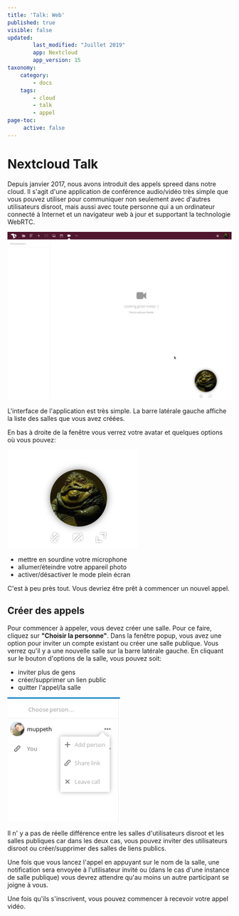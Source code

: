 ```yaml
---
title: 'Talk: Web'
published: true
visible: false
updated:
        last_modified: "Juillet 2019"
        app: Nextcloud
        app_version: 15
taxonomy:
    category:
        - docs
    tags:
        - cloud
        - talk
        - appel
page-toc:
     active: false
---
```


# Nextcloud Talk

Depuis janvier 2017, nous avons introduit des appels spreed dans notre cloud. Il s'agit d'une application de conférence audio/vidéo très simple que vous pouvez utiliser pour communiquer non seulement avec d'autres utilisateurs disroot, mais aussi avec toute personne qui a un ordinateur connecté à Internet et un navigateur web à jour et supportant la technologie WebRTC.

![](en/spreed_main.png)


L'interface de l'application est très simple. La barre latérale gauche affiche la liste des salles que vous avez créées.

En bas à droite de la fenêtre vous verrez votre avatar et quelques options où vous pouvez:

![](en/spreed_bottom.png)

- mettre en sourdine votre microphone
- allumer/éteindre votre appareil photo
- activer/désactiver le mode plein écran

C'est à peu près tout. Vous devriez être prêt à commencer un nouvel appel.

## Créer des appels
Pour commencer à appeler, vous devez créer une salle. Pour ce faire, cliquez sur **"Choisir la personne"**. Dans la fenêtre popup, vous avez une option pour inviter un compte existant ou créer une salle publique.
Vous verrez qu'il y a une nouvelle salle sur la barre latérale gauche.
En cliquant sur le bouton d'options de la salle, vous pouvez soit:
- inviter plus de gens
- créer/supprimer un lien public
- quitter l'appel/la salle

![](en/spreed_create_calls1.png)

Il n' y a pas de réelle différence entre les salles d'utilisateurs disroot et les salles publiques car dans les deux cas, vous pouvez inviter des utilisateurs disroot ou créer/supprimer des salles de liens publics.

Une fois que vous lancez l'appel en appuyant sur le nom de la salle, une notification sera envoyée à l'utilisateur invité ou (dans le cas d'une instance de salle publique) vous devrez attendre qu'au moins un autre participant se joigne à vous.

Une fois qu'ils s'inscrivent, vous pouvez commencer à recevoir votre appel vidéo.
